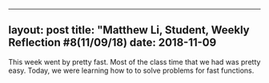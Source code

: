 
---
layout: post
title: "Matthew Li, Student, Weekly Reflection #8(11/09/18)
date: 2018-11-09
---
This week went by pretty fast. Most of the class time that we had was pretty easy. Today, we were learning how to to solve problems for fast functions. 
